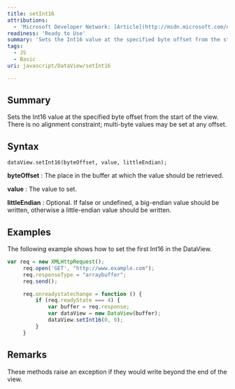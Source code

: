```yaml
---
title: setInt16
attributions:
  - 'Microsoft Developer Network: [Article](http://msdn.microsoft.com/en-us/library/ie/br212472(v=vs.94).aspx)'
readiness: 'Ready to Use'
summary: 'Sets the Int16 value at the specified byte offset from the start of the view. There is no alignment constraint; multi-byte values may be set at any offset.'
tags:
  - JS
  - Basic
uri: javascript/DataView/setInt16

---
```

## Summary

Sets the Int16 value at the specified byte offset from the start of the view. There is no alignment constraint; multi-byte values may be set at any offset.

## Syntax

    dataView.setInt16(byteOffset, value, littleEndian);

**byteOffset**
:   The place in the buffer at which the value should be retrieved.

**value**
:   The value to set.

**littleEndian**
:   Optional. If false or undefined, a big-endian value should be written, otherwise a little-endian value should be written.

## Examples

The following example shows how to set the first Int16 in the DataView.

``` js
var req = new XMLHttpRequest();
     req.open('GET', "http://www.example.com");
     req.responseType = "arraybuffer";
     req.send();

     req.onreadystatechange = function () {
         if (req.readyState === 4) {
             var buffer = req.response;
             var dataView = new DataView(buffer);
             dataView.setInt16(0, 9);
         }
     }
```

## Remarks

These methods raise an exception if they would write beyond the end of the view.

